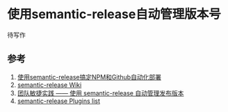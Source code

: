 # 使用semantic-release自动管理版本号

待写作

## 参考
1. [使用semantic-release搞定NPM和Github自动化部署](https://juejin.cn/post/7057797444410540040)
1. [semantic-release Wiki](https://semantic-release.gitbook.io/semantic-release/usage/getting-started)
1. [团队敏捷实践 —— 使用 semantic-release 自动管理发布版本](https://blog.dteam.top/posts/2020-05/semantic-release.html)
1. [semantic-release Plugins list](https://github.com/semantic-release/semantic-release/blob/HEAD/docs/extending/plugins-list.md)